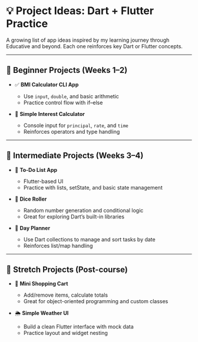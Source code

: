 # 💡 Project Ideas: Dart + Flutter Practice

A growing list of app ideas inspired by my learning journey through Educative and beyond. Each one reinforces key Dart or Flutter concepts.

---

## 🔸 Beginner Projects (Weeks 1–2)
- ✅ **BMI Calculator CLI App**
  - Use `input`, `double`, and basic arithmetic
  - Practice control flow with if–else

- 📌 **Simple Interest Calculator**
  - Console input for `principal`, `rate`, and `time`
  - Reinforces operators and type handling

---

## 🔸 Intermediate Projects (Weeks 3–4)
- 📝 **To-Do List App**
  - Flutter-based UI
  - Practice with lists, setState, and basic state management

- 🎲 **Dice Roller**
  - Random number generation and conditional logic
  - Great for exploring Dart’s built-in libraries

- 📅 **Day Planner**
  - Use Dart collections to manage and sort tasks by date
  - Reinforces list/map handling

---

## 🔸 Stretch Projects (Post-course)
- 🛒 **Mini Shopping Cart**
  - Add/remove items, calculate totals
  - Great for object-oriented programming and custom classes

- 🌦️ **Simple Weather UI**
  - Build a clean Flutter interface with mock data
  - Practice layout and widget nesting
